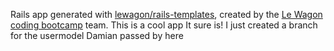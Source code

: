 Rails app generated with [lewagon/rails-templates](https://github.com/lewagon/rails-templates), created by the [Le Wagon coding bootcamp](https://www.lewagon.com) team.
This is a cool app
It sure is!
I just created a branch for the usermodel
Damian passed by here
